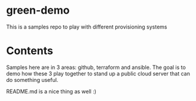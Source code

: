 # green-demo
This is a samples repo to play with different provisioning systems

# Contents #
Samples here are in 3 areas: github, terraform and ansible. The goal is to demo how these 3 play together to stand up a public cloud server that can do something useful.

README.md is a nice thing as well :)
